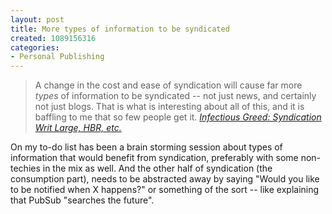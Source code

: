 ```yaml
--- 
layout: post
title: More types of information to be syndicated
created: 1089156316
categories: 
- Personal Publishing
---
```

<blockquote>
A change in the cost and ease of syndication will cause far more <em>types</em> of information to be syndicated -- not just news, and certainly not just blogs. That is what is interesting about all of this, and it is baffling to me that so few people get it.
<cite><a href="http://paul.kedrosky.com/archives/000471.html">Infectious Greed: Syndication Writ Large, HBR, etc.</a></cite>
</blockquote>

<p>On my to-do list has been a brain storming session about types of information that would benefit from syndication, preferably with some non-techies in the mix as well. And the other half of syndication (the consumption part), needs to be abstracted away by saying "Would you like to be notified when X happens?" or something of the sort -- like explaining that PubSub "searches the future".</p>
